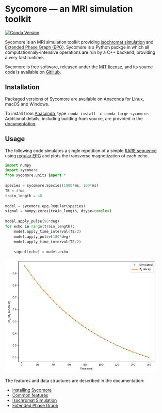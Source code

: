 # Sycomore &mdash; an MRI simulation toolkit

[![Conda Version](https://img.shields.io/conda/vn/conda-forge/sycomore.svg)](https://anaconda.org/conda-forge/sycomore)

Sycomore is an MRI simulation toolkit providing [isochromat simulation](https://sycomore.readthedocs.io/en/latest/isochromat.html) and [Extended Phase Graph (EPG)](https://sycomore.readthedocs.io/en/latest/epg/index.html). Sycomore is a Python packge in which all computationnaly-intensive operations are run by a C++ backend, providing a very fast runtime.

Sycomore is free software, released under the [MIT license][], and its source code is available on [GitHub][].

## Installation

Packaged versions of Sycomore are available on [Anaconda][] for Linux, macOS and Windows.

To install from [Anaconda][], type `conda install -c conda-forge sycomore`. Additional details, including building from source, are provided in the [documentation][].

## Usage

The following code simulates a single repetition of a simple [RARE sequence][] using [regular EPG][] and plots the transverse magnetization of each echo.

```python
import numpy
import sycomore
from sycomore.units import *

species = sycomore.Species(1000*ms, 100*ms)
TE = 4*ms
train_length = 40

model = sycomore.epg.Regular(species)
signal = numpy.zeros(train_length, dtype=complex)

model.apply_pulse(90*deg)
for echo in range(train_length):
    model.apply_time_interval(TE/2)
    model.apply_pulse(180*deg)
    model.apply_time_interval(TE/2)
    
    signal[echo] = model.echo
```

![T2 decay in RARE](docs/rare.png "T2 decay in RARE")

The features and data structures are described in the documentation:

- [Installing Sycomore](https://sycomore.readthedocs.io/en/latest/installation.html)
- [Common features](https://sycomore.readthedocs.io/en/latest/common_features.html)
- [Isochromat Simulation](https://sycomore.readthedocs.io/en/latest/isochromat.html)
- [Extended Phase Graph](https://sycomore.readthedocs.io/en/latest/epg/index.html)

[Anaconda]: https://anaconda.org/conda-forge/sycomore
[documentation]: https://sycomore.readthedocs.io/en/latest/installation.html
[GitHub]: https://github.com/lamyj/sycomore/
[MIT license]: https://en.wikipedia.org/wiki/MIT_License
[RARE sequence]: https://doi.org/10.1002/mrm.1910030602
[regular EPG]: https://sycomore.readthedocs.io/en/latest/epg/regular.html
